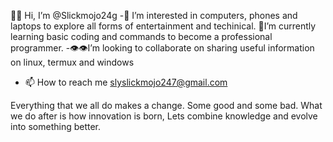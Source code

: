 👋🏻 Hi, I’m @Slickmojo24g
-🤔 I’m interested in computers, phones and laptops to explore all forms of entertainment and techinical.
📖I’m currently learning basic coding and commands to become a professional programmer.
-👁👁I’m looking to collaborate on sharing useful information on linux, termux and windows
- 📫 How to reach me slyslickmojo247@gmail.com   

Everything that we all do makes a change. Some good and some bad. What we do after is how innovation is born, Lets combine knowledge and evolve into something better.

<!---
Slickmojo24g/Slickmojo24g is a ✨ special ✨ repository because its `README.md` (this file) appears on your GitHub profile.
You can click the Prthateview link to take a look at your changes.
--->
